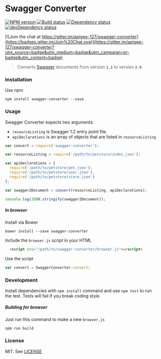 # Swagger Converter

[![NPM version][npm-image]][npm-link]
[![Build status][travis-image]][travis-link]
[![Dependency status][deps-image]][deps-link]
[![devDependency status][devdeps-image]][devdeps-link]

[![Join the chat at https://gitter.im/apigee-127/swagger-converter](https://badges.gitter.im/Join%20Chat.svg)](https://gitter.im/apigee-127/swagger-converter?utm_source=badge&utm_medium=badge&utm_campaign=pr-badge&utm_content=badge)

> Converts [Swagger](http://swagger.io/) documents from version **`1.2`** to version **`2.0`**

### Installation
Use npm

```shell
npm install swagger-converter --save
```

### Usage
Swagger Converter expects two arguments.

* `resourceListing` is Swagger 1.2 entry point file.
* `apiDeclarations` is an array of objects that are listed in `resourceListing`

```javascript
var convert = require('swagger-converter');

var resourceListing = require('/path/to/petstore/index.json');

var apiDeclarations = [
  require('/path/to/petstore/pet.json'),
  require('/path/to/petstore/user.json'),
  require('/path/to/petstore/store.json')
];

var swagger2Document = convert(resourceListing, apiDeclarations);

console.log(JSON.stringify(swagger2Document));
```

##### In browser
Install via Bower
```
bower install --save swagger-converter
```
Include the `browser.js` script in your HTML
```html
  <script src="/path/to/swagger-converter/browser.js"></script>
```
Use the script
```javascript
var convert = SwaggerConverter.convert;
```

### Development

Install dependencies with `npm install` command and use `npm test` to run the test. Tests will fail if you break coding style.

##### Building for browser
Just run this command to make a new `browser.js`

```
npm run build
```
### License
MIT. See [LICENSE](./LICENSE)

[npm-image]: https://img.shields.io/npm/v/swagger-converter.svg?style=flat
[npm-link]: https://npmjs.org/package/swagger-converter
[travis-image]: https://img.shields.io/travis/apigee-127/swagger-converter.svg?style=flat
[travis-link]: https://travis-ci.org/apigee-127/swagger-converter
[deps-image]: https://img.shields.io/david/apigee-127/swagger-converter.svg?style=flat
[deps-link]: https://david-dm.org/apigee-127/swagger-converter
[devdeps-image]: https://img.shields.io/david/dev/apigee-127/swagger-converter.svg?style=flat
[devdeps-link]: https://david-dm.org/apigee-127/swagger-converter#info=devDependencies
